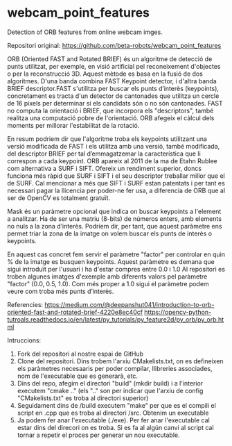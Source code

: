 # webcam_point_features
Detection of ORB features from online webcam imges.

Repositori original: https://github.com/beta-robots/webcam_point_features

ORB (Oriented FAST and Rotated BRIEF) és un algoritme de detecció de punts utilitzat, per exemple, en visió artificial pel reconeixement d'objectes o per la reconstrucció 3D. Aquest mètode es basa en la fusió de dos algoritmes.
D'una banda combina FAST Keypoint detector, i d'altra banda BRIEF descriptor.FAST s'utilitza per buscar els punts d’interès (keypoints), concretament es tracta d'un detector de cantonades que utilitza un cercle de 16 píxels per determinar si els candidats són o no són cantonades. FAST no computa la orientació i BRIEF, que incorpora els "descriptors", també realitza una computació pobre de l'orientació. ORB afegeix el càlcul dels moments per millorar l'estabilitat de la rotació.

En resum podriem dir que l'algoritme troba els keypoints utilitzant una versió modificada de FAST i els utilitza amb una versió, també modificada, del descriptor BRIEF per tal d’emmagatzemar la característica que li correspon a cada keypoint.
ORB apareix al 2011 de la ma de Etahn Rublee com alternativa a SURF i SIFT. Ofereix un rendiment superior, doncs funciona més ràpid que SURF i SIFT i el seu descriptor treballar millor que el de SURF. Cal mencionar a més que SIFT i SURF estan patentats i per tant es necessari pagar la llicencia per poder-ne fer usa, a diferencia de ORB que al ser de OpenCV es totalment gratuït.

Mask és un paràmetre opcional que indica on buscar keypoints a l'element a analitzar. Ha de ser una matriu (8-bits) de números enters, amb elements no nuls a la zona d’interès. Podríem dir, per tant, que aquest paràmetre ens permet triar la zona de la imatge on volem buscar els punts de interès o keypoints.

En aquest cas concret fem servir el paràmetre "factor" per controlar en quin % de la imatge es busquen keypoints. Aquest paràmetre es demana que sigui introduït per l'usuari i ha d'estar compres entre 0.0 i 1.0
Al repositori es troben algunes imatges d'exemple amb diferents valors pel paràmetre "factor" (0.0, 0.5, 1.0). Com més proper a 1.0 sigui el paràmetre podem veure com troba més punts d’interès.

Referencies:
https://medium.com/@deepanshut041/introduction-to-orb-oriented-fast-and-rotated-brief-4220e8ec40cf
https://opencv-python-tutroals.readthedocs.io/en/latest/py_tutorials/py_feature2d/py_orb/py_orb.html

Intruccions:
1. Fork del repositori al nostre espai de GitHub
2. Clone del repositori. Dins trobem l'arxiu CMakelists.txt, on es defineixen els paràmetres necesaaris per poder compilar, llibreries associades, nom de l'executable que es generarà, etc.
3. Dins del repo, afegim el directori "build" (mkdir build) i a l'interior executem "cmake .." (els ".." son per indicar que l'arxiu de config "CMakelists.txt" es troba al directori superior)
4. Seguidament dins de /build executem "make" per que es el compili el script en .cpp que es troba al directori /src. Obtenim un executable
5. Ja podem fer anar l'executable (./exe). Per fer anar l'executable cal estar dins del direcori on es troba. Si es fa al algún canvi al script cal tornar a repetir el proces per generar un nou executable.


